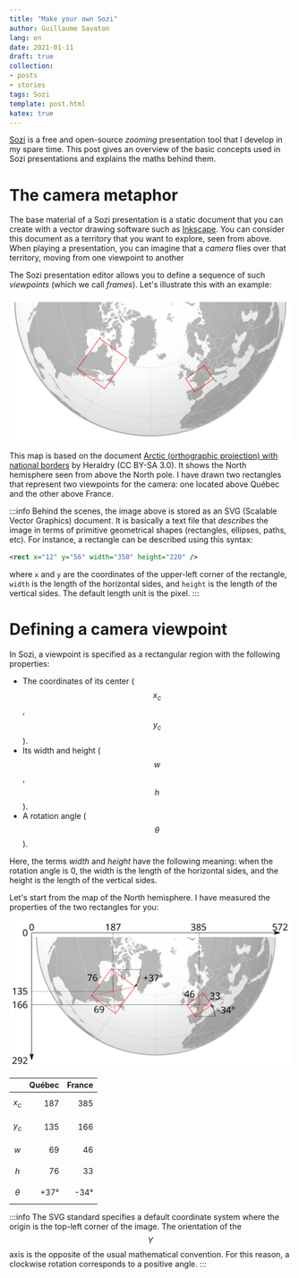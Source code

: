```yaml
---
title: "Make your own Sozi"
author: Guillaume Savaton
lang: en
date: 2021-01-11
draft: true
collection:
- posts
- stories
tags: Sozi
template: post.html
katex: true
---
```


[Sozi](https://sozi.baierouge.fr/) is a free and open-source *zooming*
presentation tool that I develop in my spare time.
This post gives an overview of the basic concepts used in Sozi presentations
and explains the maths behind them.

<!-- more -->

The camera metaphor
===================

The base material of a Sozi presentation is a static document that you can
create with a vector drawing software such as [Inkscape](https://inkscape.org/).
You can consider this document as a territory that you want to explore,
seen from above.
When playing a presentation, you can imagine that a *camera*
flies over that territory, moving from one viewpoint to another

The Sozi presentation editor allows you to define a sequence of such *viewpoints*
(which we call *frames*).
Let's illustrate this with an example:

![North hemisphere map](/assets/figures/make-your-own-sozi/north-hemisphere.svg)

This map is based on the document [Arctic (orthographic projection) with national
borders](https://commons.wikimedia.org/w/index.php?curid=7275544)
by Heraldry (CC BY-SA 3.0).
It shows the North hemisphere seen from above the North pole.
I have drawn two rectangles that represent two viewpoints for the camera:
one located above Québec and the other above France.

:::info
Behind the scenes, the image above is stored as an SVG (Scalable Vector Graphics)
document.
It is basically a text file that *describes* the image in terms of
primitive geometrical shapes (rectangles, ellipses, paths, etc).
For instance, a rectangle can be described using this syntax:

```xml
<rect x="12" y="56" width="350" height="220" />
```

where `x` and `y` are the coordinates of the upper-left corner of the rectangle,
`width` is the length of the horizontal sides, and `height` is the length of
the vertical sides.
The default length unit is the pixel.
:::

Defining a camera viewpoint
===========================

In Sozi, a viewpoint is specified as a rectangular region with the following properties:

* The coordinates of its center ($$x_c$$, $$y_c$$).
* Its width and height ($$w$$, $$h$$).
* A rotation angle ($$\theta$$).

Here, the terms *width* and *height* have the following meaning:
when the rotation angle is 0, the width is the length of the horizontal sides,
and the height is the length of the vertical sides.

Let's start from the map of the North hemisphere.
I have measured the properties of the two rectangles for you:

![North hemisphere map (rectangle properties)](/assets/figures/make-your-own-sozi/north-hemisphere-rect-props.svg)

|            | Québec | France |
|:-----------|-------:|-------:|
| $$x_c$$    |    187 |    385 |
| $$y_c$$    |    135 |    166 |
| $$w$$      |     69 |     46 |
| $$h$$      |     76 |     33 |
| $$\theta$$ |   +37° |   -34° |

:::info
The SVG standard specifies a default coordinate system where the origin is the
top-left corner of the image. The orientation of the $$Y$$ axis is the opposite
of the usual mathematical convention.
For this reason, a clockwise rotation corresponds to a positive angle.
:::
